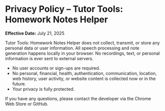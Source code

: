 # Privacy Policy – Tutor Tools: Homework Notes Helper

**Effective Date:** July 21, 2025

Tutor Tools: Homework Notes Helper does not collect, transmit, or store any personal data or user information. All speech processing and note generation happens locally in your browser. No recordings, text, or personal information is ever sent to external servers.

- No user accounts or sign-ups are required.
- No personal, financial, health, authentication, communication, location, web history, user activity, or website content is collected now or in the future.
- Your privacy is fully protected.

If you have any questions, please contact the developer via the Chrome Web Store or GitHub.
